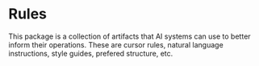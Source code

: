 # Rules

This package is a collection of artifacts that AI systems can use to better inform their operations.
These are cursor rules, natural language instructions, style guides, prefered structure, etc.



